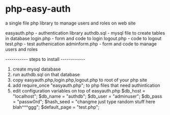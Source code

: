 php-easy-auth
=============

a single file php library to manage users and roles on web site

easyauth.php - authentication library
authdb.sql - mysql file to create tables in database
login.php - form and code to login
logout.php - code to logout
test.php - test authenication
adminform.php - form and code to manage users and roles



----------- steps to install ------------

1. create mysql database
2. run authdb.sql on that database
3. copy easyauth.php,login.php,logout.php to root of your php site
4. add require_once "easyauth.php"; to php files that need authintication
5. edit configuration variables on top of easyauth.php
        $db_host = "localhost"; 
        $db_name = "authdb";
        $db_user = "adminuser"; 
        $db_pass = "passw0rd"; 
        $hash_seed = "changme just type random stuff here blah^^^ggg";
        $default_page = "test.php";
        

        


